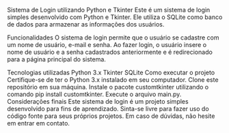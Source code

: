 Sistema de Login utilizando Python e Tkinter
Este é um sistema de login simples desenvolvido com Python e Tkinter. Ele utiliza o SQLite como banco de dados para armazenar as informações dos usuários.

Funcionalidades
O sistema de login permite que o usuário se cadastre com um nome de usuário, e-mail e senha. Ao fazer login, o usuário insere o nome de usuário e a senha cadastrados anteriormente e é redirecionado para a página principal do sistema.

Tecnologias utilizadas
Python 3.x
Tkinter
SQLite
Como executar o projeto
Certifique-se de ter o Python 3.x instalado em seu computador.
Clone este repositório em sua máquina.
Instale o pacote customtkinter utilizando o comando pip install customtkinter.
Execute o arquivo main.py.
Considerações finais
Este sistema de login é um projeto simples desenvolvido para fins de aprendizado. Sinta-se livre para fazer uso do código fonte para seus próprios projetos. Em caso de dúvidas, não hesite em entrar em contato.
